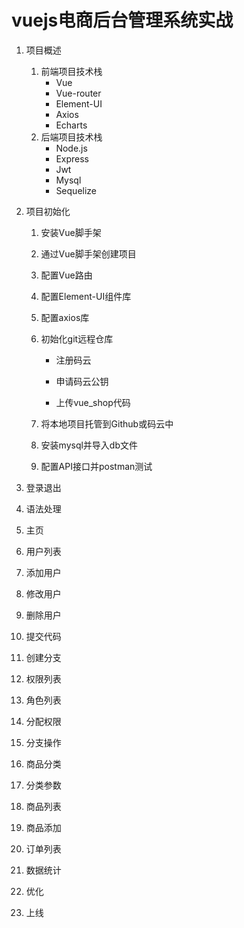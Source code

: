 # vuejs电商后台管理系统实战
1. 项目概述

   1. 前端项目技术栈
      * Vue
      * Vue-router
      * Element-UI
      * Axios
      * Echarts
   2. 后端项目技术栈
      * Node.js
      * Express
      * Jwt
      * Mysql
      * Sequelize

2. 项目初始化

   1. 安装Vue脚手架

   2. 通过Vue脚手架创建项目

   3. 配置Vue路由

   4. 配置Element-UI组件库

   5. 配置axios库

   6. 初始化git远程仓库

      * 注册码云

      * 申请码云公钥
      * 上传vue_shop代码

   7. 将本地项目托管到Github或码云中

   8. 安装mysql并导入db文件

   9. 配置API接口并postman测试

3. 登录退出

4. 语法处理

5. 主页

6. 用户列表

7. 添加用户

8. 修改用户

9. 删除用户

10. 提交代码

11. 创建分支

12. 权限列表

13. 角色列表

14. 分配权限

15. 分支操作

16. 商品分类

17. 分类参数

18. 商品列表

19. 商品添加

20. 订单列表

21. 数据统计

22. 优化

23. 上线